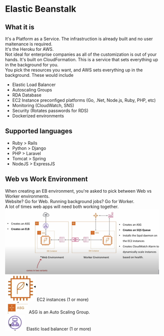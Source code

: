 # Elastic Beanstalk

## What it is
It's a Platform as a Service.  The infrastruction is already built and no user maitenance is required.    
It's the Heroku for AWS.    
Not ideal for enterprise companies as all of the customization is out of your hands.
It's built on CloudFormation. This is a service that sets everything up in the background for you.    
You pick the resources you want, and AWS sets everything up in the background. These would include
* Elastic Load Balancer
* Autoscaling Groups
* RDA Database
* EC2 Instance preconfiged platforms (Go, .Net, Node.js, Ruby, PHP, etc)
* Monitoring (CloudWatch, SNS)
* Security (Rotates passwords for RDS)
* Dockerized environments

## Supported languages
* Ruby > Rails
* Python > Django
* PHP > Laravel
* Tomcat > Spring
* NodeJS > ExpressJS

## Web vs Work Environment
When creating an EB environment, you're asked to pick between Web vs Worker environments.    
Website? Go for Web.  Running background jobs?  Go for Worker.    
A lot of times web apps will need both working together.
![web_v_workenvironment](/assets/img1.png)
![ec2_instance](/assets/ec2.png) EC2 instances (1 or more)     
![asg](/assets/asg.png) ASG is an Auto Scaling Group.     
![elastic_load_balancer](/assets/elb.png) Elastic load balancer (1 or more)       

